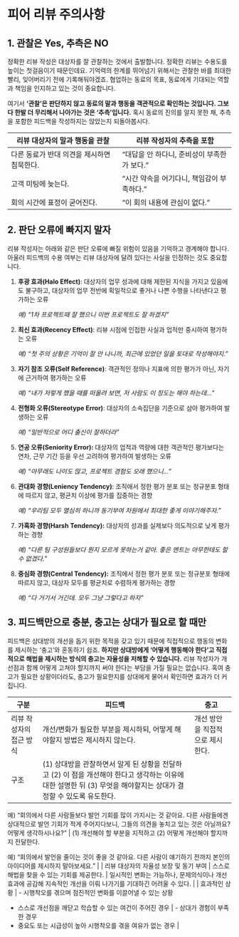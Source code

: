 # 피어 리뷰 주의사항

## 1. 관찰은 Yes, 추측은 NO

정확한 리뷰 작성은 대상자를 잘 관찰하는 것에서 출발합니다. 정확한 리뷰는 수용도를 높이는 첫걸음이기 때문인데요. 기억력의 한계를 뛰어넘기 위해서는 관찰한 바를 최대한 빨리, 잊어버리기 전에 기록해둬야겠죠. 협업하는 동료의 목표, 동료에게 기대되는 역할과 책임을 인지하고 있는 것이 중요합니다.

여기서 **‘관찰’은 판단하지 않고 동료의 말과 행동을 객관적으로 확인하는 것입니다. 그보다 한발 더 무리해서 나아가는 것은 ‘추측’입니다.** 혹시 동료의 진의를 알지 못한 채, 추측을 포함한 피드백을 작성하지는 않았는지 되돌아봅시다.

| 리뷰 대상자의 말과 행동을 관찰 | 리뷰 작성자의 추측을 포함 |
| --- | --- |
| 다른 동료가 반대 의견을 제시하면 침묵한다. | “대답을 안 하다니, 준비성이 부족한가 보다.” |
| 고객 미팅에 늦는다. | “시간 약속을 어기다니, 책임감이 부족하다.” |
| 회의 시간에 표정이 굳어진다. | “이 회의 내용에 관심이 없다.” |

## 2. 판단 오류에 빠지지 말자

리뷰 작성자는 아래와 같은 판단 오류에 빠질 위험이 있음을 기억하고 경계해야 합니다. 아울러 피드백의 수용 여부는 리뷰 대상자에 달려 있다는 사실을 인정하는 것도 중요합니다.

1. **후광 효과(Halo Effect)**: 대상자의 업무 성과에 대해 제한된 지식을 가지고 있음에도 불구하고, 대상자의 업무 전반에 획일적으로 좋거나 나쁜 수행을 나타낸다고 평가하는 오류
    
    *예) “1차 프로젝트때 잘 했으니 이번 프로젝트도 잘 하겠지”*
    

1. **최신 효과(Recency Effect)**: 리뷰 시점에 인접한 사실과 업적만 중시하여 평가하는 오류
    
    *예) “첫 주의 상황은 기억이 잘 안 나니까, 최근에 있었던 일을 토대로 작성해야지.”*
    

1. **자기 참조 오류(Self Reference)**: 객관적인 정의나 지표에 의한 평가가 아닌, 자기에 근거하여 평가하는 오류
    
    *예) “내가 저렇게 했을 때를 떠올려 보면, 저 사람도 이 정도는 해야 하는데…”*
    
2. **전형화 오류(Stereotype Error)**: 대상자의 소속집단을 기준으로 삼아 평가하여 발생하는 오류
    
    *예) “일반적으로 어디 출신이 잘하더라”*
    
3. **연공 오류(Seniority Error):** 대상자의 업적과 역량에 대한 객관적인 평가보다는 연차, 근무 기간 등을 우선 고려하여 평가하여 발생하는 오류
    
    *예) “아무래도 나이도 많고, 프로젝트 경험도 오래 했으니…”*
    
4. **관대화 경향(Leniency Tendency)**: 조직애서 정한 평가 분포 또는 정규분포 형태에 따르지 않고, 평균치 이상에 평가를 집중하는 경향
    
    *예) “우리팀 모두 열심히 하니까 동기부여 차원에서 최대한 좋게 이야기해주자.”*
    
5. **가혹화 경향(Harsh Tendency):** 대상자의 성과를 실제보다 의도적으로 낮게 평가하는 경향
    
    *예) “다른 팀 구성원들보다 뭔지 모르게 못하는거 같아. 좋은 멘트는 아무한테도 할 수 없겠다.”*
    

1. **중심화 경향(Central Tendency):** 조직에서 정한 평가 분포 또는 정규분포 형태에 따르지 않고, 대상자 모두를 평균치로 수렴하게 평가하는 경향
    
    *예) “다 거기서 거긴데. 모두 그냥 그렇다고 하자”*
    

## 3. 피드백만으로 충분, 충고는 상대가 필요로 할 때만

피드백은 상대방의 개선을 돕기 위한 목적을 갖고 있기 때문에 직접적으로 행동의 변화를 제시하는 ‘충고’와 혼동하기 쉽죠. **하지만 상대방에게 ‘어떻게 행동해야 한다’고 직접적으로 해법을 제시하는 방식의 충고는 자율성을 저해할 수 있습니다.** 리뷰 작성자가 개선점과 함께 어떻게 고쳐야 할지까지 써야 한다는 부담을 가질 필요는 없습니다. 혹여 충고가 필요한 상황이더라도, 충고가 필요한지를 상대에게 물어서 확인하면 효과가 더 커집니다.

| 구분 | 피드백 | 충고 |
| --- | --- | --- |
| 리뷰 작성자의 접근 방식 | 개선/변화가 필요한 부분을 제시하되, 어떻게 해야할지 방법은 제시하지 않는다. | 개선 방안을 직접적으로 제시한다. |
| 구조 | (1) 상대방을 관찰하면서 알게 된 상황을 전달하고 (2) 이 점을 개선해야 한다고 생각하는 이유에 대한 설명한 뒤 (3) 무엇을 해야할지는 상대가 결정할 수 있도록 유도한다.

예) “회의에서 다른 사람들보다 발언 기회를 많이 가지시는 것 같아요. 다른 사람들에겐 상대적으로 발언 기회가 적게 주어지다보니, 그들의 의견을 놓치고 있는 것은 아닐까요? 어떻게 생각하시나요?” | (1) 개선해야 할 부분을 지적하고 (2) 어떻게 개선해야 할지까지 전달한다.

예) “회의에서 발언을 줄이는 것이 좋을 것 같아요. 다른 사람이 얘기하기 전까지 본인의 아이디어를 제시하지 말아보세요.” |
| 리뷰 대상자의 자율성 보장 및 동기 부여 | 스스로 해법을 찾을 수 있는 기회를 제공한다. | 일시적인 변화는 가능하나, 문제의식이나 개선 효과에 공감해 지속적인 개선을 이뤄 나가기를 기대하긴 어려울 수 있다. |
| 효과적인 상황 | - 시행착오를 겪으며 점진적인 변화를 이끌어낼 수 있는 상황
- 스스로 개선점을 깨닫고 학습할 수 있는 여건이 주어진 경우 | - 상대가 경험이 부족한 경우
- 중요도 또는 시급성이 높아 시행착오를 겪을 여유가 없는 경우 |
